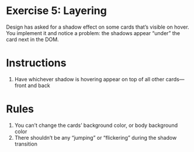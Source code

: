 # Exercise 5: Layering

Design has asked for a shadow effect on some cards that’s visible on hover. You implement it and notice a problem: the shadows appear “under” the card next in the DOM.

# Instructions

1.  Have whichever shadow is hovering appear on top of all other cards—front and back

# Rules

1.  You can’t change the cards’ background color, or body background color
2.  There shouldn’t be any “jumping” or “flickering” during the shadow transition
